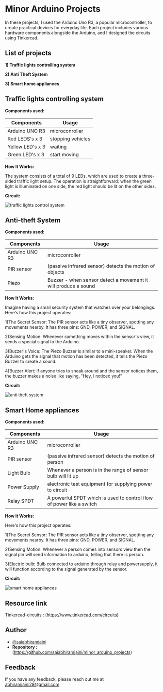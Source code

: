 
# Minor Arduino Projects

In these projects, I used the Arduino Uno R3, a popular microcontroller, to create practical devices for everyday life. Each project includes various hardware components alongside the Arduino, and I designed the circuits using Tinkercad.


## List of projects

**1) Traffic lights controlling system** 

**2) Anti Theft System** 

**3) Smart home appliances** 


## Traffic lights controlling system

**Components used:**

| Components       | Usage         |
| -------------    | ------------- |
| Arduino UNO R3   | microconroller|
| Red LEDS's x 3   | stopping vehicles |
| Yellow LED's x 3 | waiting |
| Green LED's x 3  | start moving  |

**How It Works:**

The system consists of a total of 9 LEDs, which are used to create a three-sided traffic light setup. The operation is straightforward: when the green light is illuminated on one side, the red light should be lit on the other sides.

**Circuit:**

![traffic lights control system](https://github.com/saiabhiramjaini/QRify_ME/assets/115941546/803d26b3-8fa6-41ed-bd04-af0c057ebd81)


## Anti-theft System

**Components used:**

| Components     | Usage         |
| -------------  | ------------- |
| Arduino UNO R3 | microconroller|
| PIR sensor     | (passive infrared sensor) detects the motion of objects |
| Piezo          | Buzzer - when sensor detect a movement it will produce a sound |

**How It Works:**

Imagine having a small security system that watches over your belongings. Here's how this project operates:

1)The Secret Sensor: The PIR sensor acts like a tiny observer, spotting any movements nearby. It has three pins: GND, POWER, and SIGNAL.

2)Sensing Motion: Whenever something moves within the sensor's view, it sends a special signal to the Arduino.

3)Buzzer's Voice: The Piezo Buzzer is similar to a mini-speaker. When the Arduino gets the signal that motion has been detected, it tells the Piezo Buzzer to create a sound.

4)Buzzer Alert: If anyone tries to sneak around and the sensor notices them, the buzzer makes a noise like saying, "Hey, I noticed you!"


**Circuit:**

![anti theft system](https://github.com/saiabhiramjaini/minor_arduino_projects/assets/115941546/3277eba3-543c-4148-84d4-6fc9de00d7aa)


## Smart Home appliances

**Components used:**

| Components     | Usage         |
| -------------  | ------------- |
| Arduino UNO R3 | microconroller|
| PIR sensor     | (passive infrared sensor) detects the motion of person |
| Light Bulb     | Whenever a person is in the range of sensor bulb will lit up |
| Power Supply   | electronic test equipment for supplying power to circuit |
| Relay SPDT     | A powerful SPDT which is used to control flow of power like a switch |


**How It Works:**
 
Here's how this project operates:

1)The Secret Sensor: The PIR sensor acts like a tiny observer, spotting any movements nearby. It has three pins: GND, POWER, and SIGNAL.

2)Sensing Motion: Whenever a person comes into sensors view then the signal pin will send information to arduino, telling that there is person.

3)Electric bulb: Bulb connected to arduino through relay and powersupply, it will function according to the signal generated by the sensor.



**Circuit:**

![smart home appliances](https://github.com/saiabhiramjaini/QRify_ME/assets/115941546/d5eb0a47-102c-4c62-b143-4b29df945ab6)

## Resource link
Tinkercad-circuits : (https://www.tinkercad.com/circuits)



## Author

- [@saiabhiramjaini](https://github.com/saiabhiramjaini)
- **Repository :** (https://github.com/saiabhiramjaini/minor_arduino_projects)


## Feedback

If you have any feedback, please reach out me at abhiramjaini28@gmail.com
